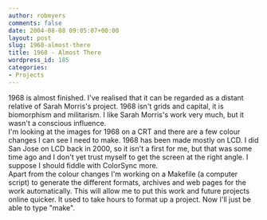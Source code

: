 ```yaml
---
author: robmyers
comments: false
date: 2004-08-08 09:05:07+00:00
layout: post
slug: 1968-almost-there
title: 1968 - Almost There
wordpress_id: 185
categories:
- Projects
---
```


1968 is almost finished. I've realised that it can be regarded as a distant relative of Sarah Morris's project. 1968 isn't grids and capital, it is biomorphism and militarism. I like Sarah Morris's work very much, but it wasn't a conscious influence.  
I'm looking at the images for 1968 on a CRT and there are a few colour changes I can see I need to make. 1968 has been made mostly on LCD. I did San Jose on LCD back in 2000, so it isn't a first for me, but that was some time ago and I don't yet trust myself to get the screen at the right angle. I suppose I should fiddle with ColorSync more.  
Apart from the colour changes I'm working on a Makefile (a computer script) to generate the different formats, archives and web pages for the work automatically. This will allow me to put this work and future projects online quicker. It used to take hours to format up a project. Now I'll just be able to type "make".

  


